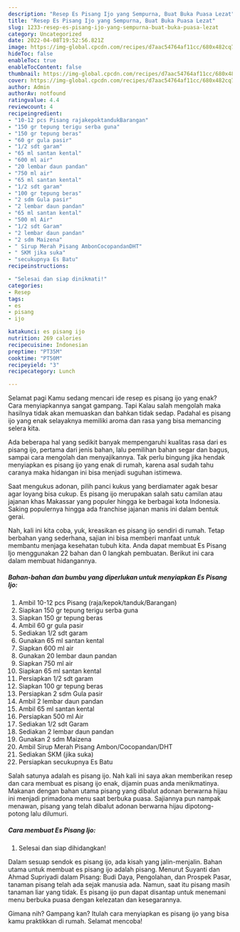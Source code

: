 ```yaml
---
description: "Resep Es Pisang Ijo yang Sempurna, Buat Buka Puasa Lezat"
title: "Resep Es Pisang Ijo yang Sempurna, Buat Buka Puasa Lezat"
slug: 1233-resep-es-pisang-ijo-yang-sempurna-buat-buka-puasa-lezat
category: Uncategorized
date: 2022-04-08T19:52:56.821Z
image: https://img-global.cpcdn.com/recipes/d7aac54764af11cc/680x482cq70/es-pisang-ijo-foto-resep-utama.jpg
hideToc: false
enableToc: true
enableTocContent: false
thumbnail: https://img-global.cpcdn.com/recipes/d7aac54764af11cc/680x482cq70/es-pisang-ijo-foto-resep-utama.jpg
cover: https://img-global.cpcdn.com/recipes/d7aac54764af11cc/680x482cq70/es-pisang-ijo-foto-resep-utama.jpg
author: Admin
authorAv: notfound
ratingvalue: 4.4
reviewcount: 4
recipeingredient:
- "10-12 pcs Pisang rajakepoktandukBarangan"
- "150 gr tepung terigu serba guna"
- "150 gr tepung beras"
- "60 gr gula pasir"
- "1/2 sdt garam"
- "65 ml santan kental"
- "600 ml air"
- "20 lembar daun pandan"
- "750 ml air"
- "65 ml santan kental"
- "1/2 sdt garam"
- "100 gr tepung beras"
- "2 sdm Gula pasir"
- "2 lembar daun pandan"
- "65 ml santan kental"
- "500 ml Air"
- "1/2 sdt Garam"
- "2 lembar daun pandan"
- "2 sdm Maizena"
- " Sirup Merah Pisang AmbonCocopandanDHT"
- " SKM jika suka"
- "secukupnya Es Batu"
recipeinstructions:

- "Selesai dan siap dinikmati!"
categories:
- Resep
tags:
- es
- pisang
- ijo

katakunci: es pisang ijo 
nutrition: 269 calories
recipecuisine: Indonesian
preptime: "PT35M"
cooktime: "PT50M"
recipeyield: "3"
recipecategory: Lunch

---
```



Selamat pagi Kamu sedang mencari ide resep es pisang ijo yang enak? Cara menyiapkannya sangat gampang. Tapi Kalau salah mengolah maka hasilnya tidak akan memuaskan dan bahkan tidak sedap. Padahal es pisang ijo yang enak selayaknya memiliki aroma dan rasa yang bisa memancing selera kita.


Ada beberapa hal yang sedikit banyak mempengaruhi kualitas rasa dari es pisang ijo, pertama dari jenis bahan, lalu pemilihan bahan segar dan bagus, sampai cara mengolah dan menyajikannya. Tak perlu bingung jika hendak menyiapkan es pisang ijo yang enak di rumah, karena asal sudah tahu caranya maka hidangan ini bisa menjadi suguhan istimewa.

Saat mengukus adonan, pilih panci kukus yang berdiamater agak besar agar loyang bisa cukup. Es pisang ijo merupakan salah satu camilan atau jajanan khas Makassar yang populer hingga ke berbagai kota Indonesia. Saking populernya hingga ada franchise jajanan manis ini dalam bentuk gerai.


Nah, kali ini kita coba, yuk, kreasikan es pisang ijo sendiri di rumah. Tetap berbahan yang sederhana, sajian ini bisa memberi manfaat untuk membantu menjaga kesehatan tubuh kita. Anda dapat membuat Es Pisang Ijo menggunakan 22 bahan dan 0 langkah pembuatan. Berikut ini cara dalam membuat hidangannya.

<!--inarticleads1-->

##### Bahan-bahan dan bumbu yang diperlukan untuk menyiapkan Es Pisang Ijo:

1. Ambil 10-12 pcs Pisang (raja/kepok/tanduk/Barangan)
1. Siapkan 150 gr tepung terigu serba guna
1. Siapkan 150 gr tepung beras
1. Ambil 60 gr gula pasir
1. Sediakan 1/2 sdt garam
1. Gunakan 65 ml santan kental
1. Siapkan 600 ml air
1. Gunakan 20 lembar daun pandan
1. Siapkan 750 ml air
1. Siapkan 65 ml santan kental
1. Persiapkan 1/2 sdt garam
1. Siapkan 100 gr tepung beras
1. Persiapkan 2 sdm Gula pasir
1. Ambil 2 lembar daun pandan
1. Ambil 65 ml santan kental
1. Persiapkan 500 ml Air
1. Sediakan 1/2 sdt Garam
1. Sediakan 2 lembar daun pandan
1. Gunakan 2 sdm Maizena
1. Ambil  Sirup Merah Pisang Ambon/Cocopandan/DHT
1. Sediakan  SKM (jika suka)
1. Persiapkan secukupnya Es Batu


Salah satunya adalah es pisang ijo. Nah kali ini saya akan memberikan resep dan cara membuat es pisang ijo enak, dijamin puas anda menikmatinya. Makanan dengan bahan utama pisang yang dibalut adonan berwarna hijau ini menjadi primadona menu saat berbuka puasa. Sajiannya pun nampak menawan, pisang yang telah dibalut adonan berwarna hijau dipotong-potong lalu dilumuri. 

<!--inarticleads2-->

##### Cara membuat Es Pisang Ijo:


1. Selesai dan siap dihidangkan!

Dalam sesuap sendok es pisang ijo, ada kisah yang jalin-menjalin. Bahan utama untuk membuat es pisang ijo adalah pisang. Menurut Suyanti dan Ahmad Supriyadi dalam Pisang: Budi Daya, Pengolahan, dan Prospek Pasar, tanaman pisang telah ada sejak manusia ada. Namun, saat itu pisang masih tanaman liar yang tidak. Es pisang ijo pun dapat disantap untuk menemani menu berbuka puasa dengan kelezatan dan kesegarannya. 

Gimana nih? Gampang kan? Itulah cara menyiapkan es pisang ijo yang bisa kamu praktikkan di rumah. Selamat mencoba!
